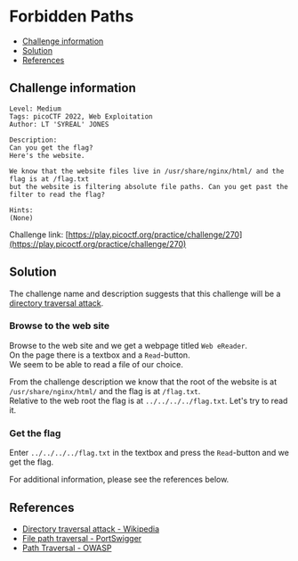 # Forbidden Paths

- [Challenge information](#challenge-information)
- [Solution](#solution)
- [References](#references)

## Challenge information

```text
Level: Medium
Tags: picoCTF 2022, Web Exploitation
Author: LT 'SYREAL' JONES

Description:
Can you get the flag?
Here's the website.

We know that the website files live in /usr/share/nginx/html/ and the flag is at /flag.txt 
but the website is filtering absolute file paths. Can you get past the filter to read the flag?

Hints:
(None)
```

Challenge link: [https://play.picoctf.org/practice/challenge/270](https://play.picoctf.org/practice/challenge/270)

## Solution

The challenge name and description suggests that this challenge will be a [directory traversal attack](https://en.wikipedia.org/wiki/Directory_traversal_attack).

### Browse to the web site

Browse to the web site and we get a webpage titled `Web eReader`.  
On the page there is a textbox and a `Read`-button.  
We seem to be able to read a file of our choice.

From the challenge description we know that the root of the website is at `/usr/share/nginx/html/` and the flag is at `/flag.txt`.  
Relative to the web root the flag is at `../../../../flag.txt`. Let's try to read it.

### Get the flag

Enter `../../../../flag.txt` in the textbox and press the `Read`-button and we get the flag.

For additional information, please see the references below.

## References

- [Directory traversal attack - Wikipedia](https://en.wikipedia.org/wiki/Directory_traversal_attack)
- [File path traversal - PortSwigger](https://portswigger.net/kb/issues/00100300_file-path-traversal)
- [Path Traversal - OWASP](https://owasp.org/www-community/attacks/Path_Traversal)
